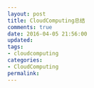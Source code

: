 ```yaml
---
layout: post
title: CloudComputing总结
comments: true
date: 2016-04-05 21:56:00
updated:
tags:
- cloudcomputing
categories:
- CloudComputing
permalink:
---
```

